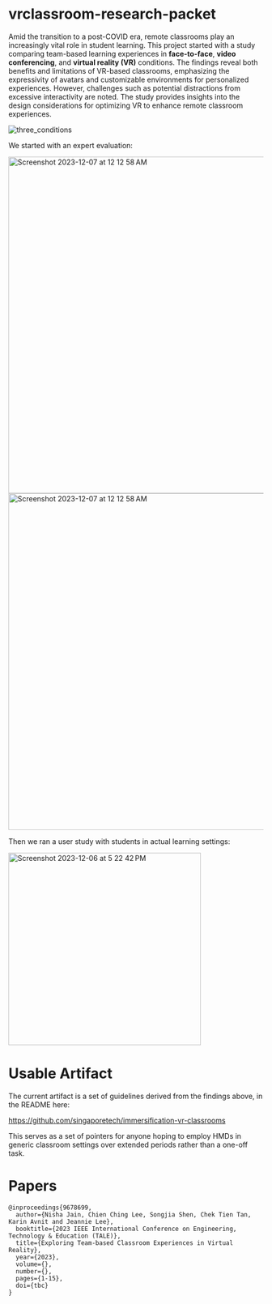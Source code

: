 # vrclassroom-research-packet

Amid the transition to a post-COVID era, remote classrooms play an increasingly vital role in student learning. This project started with a study comparing team-based learning experiences in **face-to-face**, **video conferencing**, and **virtual reality (VR)** conditions. The findings reveal both benefits and limitations of VR-based classrooms, emphasizing the expressivity of avatars and customizable environments for personalized experiences. However, challenges such as potential distractions from excessive interactivity are noted. The study provides insights into the design considerations for optimizing VR to enhance remote classroom experiences.

![three_conditions](https://github.com/singaporetech/vrclassroom-research-packet/assets/3528274/d2f0e6d3-df8f-4088-b627-557b85538c8e)

We started with an expert evaluation:

<img width="665" alt="Screenshot 2023-12-07 at 12 12 58 AM" src="https://github.com/singaporetech/vrclassroom-research-packet/assets/3528274/959c161f-6d0b-47b7-8c52-4da62cc25e5a">

<img width="665" alt="Screenshot 2023-12-07 at 12 12 58 AM" src="https://github.com/singaporetech/vrclassroom-research-packet/assets/3528274/f17d35b1-73ce-4ce6-a4fc-f9610e1af1e0">

Then we ran a user study with students in actual learning settings:

<img width="380" alt="Screenshot 2023-12-06 at 5 22 42 PM" src="https://github.com/singaporetech/vrclassroom-research-packet/assets/3528274/92180d88-fa2e-4afc-bb47-090d32506b66">

# Usable Artifact

The current artifact is a set of guidelines derived from the findings above, in the README here:

https://github.com/singaporetech/immersification-vr-classrooms

This serves as a set of pointers for anyone hoping to employ HMDs in generic classroom settings over extended periods rather than a one-off task.

# Papers

```
@inproceedings{9678699,
  author={Nisha Jain, Chien Ching Lee, Songjia Shen, Chek Tien Tan, Karin Avnit and Jeannie Lee},
  booktitle={2023 IEEE International Conference on Engineering, Technology & Education (TALE)}, 
  title={Exploring Team-based Classroom Experiences in Virtual Reality}, 
  year={2023},
  volume={},
  number={},
  pages={1-15},
  doi={tbc}
}
```
